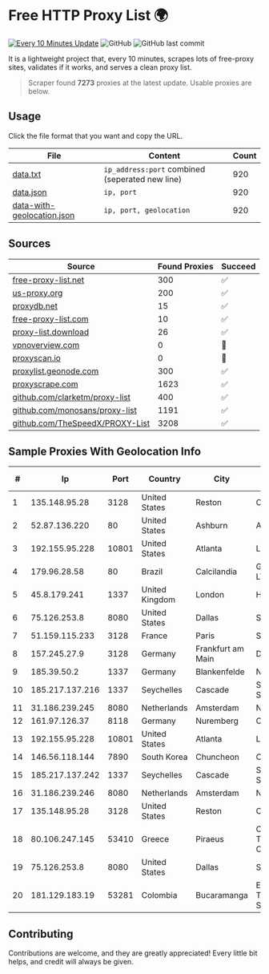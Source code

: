 
# Free HTTP Proxy List 🌍

[![Every 10 Minutes Update](https://github.com/mertguvencli/http-proxy-list/actions/workflows/main.yml/badge.svg?branch=main)](https://github.com/mertguvencli/http-proxy-list/actions/workflows/main.yml)
![GitHub](https://img.shields.io/github/license/mertguvencli/http-proxy-list)
![GitHub last commit](https://img.shields.io/github/last-commit/mertguvencli/http-proxy-list)

It is a lightweight project that, every 10 minutes, scrapes lots of free-proxy sites, validates if it works, and serves a clean proxy list.


> Scraper found **7273** proxies at the latest update. Usable proxies are below.

## Usage

Click the file format that you want and copy the URL.


|File|Content|Count|
|----|-------|-----|
|[data.txt](https://raw.githubusercontent.com/mertguvencli/http-proxy-list/main/proxy-list/data.txt)|`ip_address:port` combined (seperated new line)|920|
|[data.json](https://raw.githubusercontent.com/mertguvencli/http-proxy-list/main/proxy-list/data.json)|`ip, port`|920|
|[data-with-geolocation.json](https://raw.githubusercontent.com/mertguvencli/http-proxy-list/main/proxy-list/data-with-geolocation.json)|`ip, port, geolocation`|920|

## Sources

|Source|Found Proxies|Succeed|
|------|-------------|-------|
|[free-proxy-list.net](https://free-proxy-list.net)|300|✅|
|[us-proxy.org](https://www.us-proxy.org)|200|✅|
|[proxydb.net](http://proxydb.net)|15|✅|
|[free-proxy-list.com](https://free-proxy-list.com/?page=&port=&type%5B%5D=http&type%5B%5D=https&up_time=0&search=Search)|10|✅|
|[proxy-list.download](https://www.proxy-list.download/HTTP)|26|✅|
|[vpnoverview.com](https://vpnoverview.com/privacy/anonymous-browsing/free-proxy-servers)|0|🚫|
|[proxyscan.io](https://www.proxyscan.io)|0|🚫|
|[proxylist.geonode.com](https://proxylist.geonode.com/api/proxy-list?limit=300&page=1&sort_by=lastChecked&sort_type=desc&protocols=http,https)|300|✅|
|[proxyscrape.com](https://api.proxyscrape.com/v2/?request=displayproxies&protocol=http&timeout=10000&country=all&ssl=all&anonymity=all)|1623|✅|
|[github.com/clarketm/proxy-list](https://raw.githubusercontent.com/clarketm/proxy-list/master/proxy-list-raw.txt)|400|✅|
|[github.com/monosans/proxy-list](https://raw.githubusercontent.com/monosans/proxy-list/main/proxies/http.txt)|1191|✅|
|[github.com/TheSpeedX/PROXY-List](https://raw.githubusercontent.com/TheSpeedX/PROXY-List/master/http.txt)|3208|✅|


## Sample Proxies With Geolocation Info

|#|Ip|Port|Country|City|Internet Service Provider|
|-|--|----|-------|----|-------------------------|
|1|135.148.95.28|3128|United States|Reston|OVH SAS|
|2|52.87.136.220|80|United States|Ashburn|Amazon.com, Inc.|
|3|192.155.95.228|10801|United States|Atlanta|Linode, LLC|
|4|179.96.28.58|80|Brazil|Calcilandia|G8 NETWORKS LTDA|
|5|45.8.179.241|1337|United Kingdom|London|HOSTLAND|
|6|75.126.253.8|8080|United States|Dallas|SoftLayer|
|7|51.159.115.233|3128|France|Paris|SCALEWAY|
|8|157.245.27.9|3128|Germany|Frankfurt am Main|DigitalOcean, LLC|
|9|185.39.50.2|1337|Germany|Blankenfelde|NETZNUTZ|
|10|185.217.137.216|1337|Seychelles|Cascade|Stallion Network Services Limited|
|11|31.186.239.245|8080|Netherlands|Amsterdam|NetSkope Inc|
|12|161.97.126.37|8118|Germany|Nuremberg|Contabo GmbH|
|13|192.155.95.228|10801|United States|Atlanta|Linode, LLC|
|14|146.56.118.144|7890|South Korea|Chuncheon|Oracle Corporation|
|15|185.217.137.242|1337|Seychelles|Cascade|Stallion Network Services Limited|
|16|31.186.239.246|8080|Netherlands|Amsterdam|NetSkope Inc|
|17|135.148.95.28|3128|United States|Reston|OVH SAS|
|18|80.106.247.145|53410|Greece|Piraeus|Ote SA (Hellenic Telecommunications Organisation)|
|19|75.126.253.8|8080|United States|Dallas|SoftLayer|
|20|181.129.183.19|53281|Colombia|Bucaramanga|EPM Telecomunicaciones S.A. E.S.P.|



## Contributing

Contributions are welcome, and they are greatly appreciated! Every
little bit helps, and credit will always be given.

